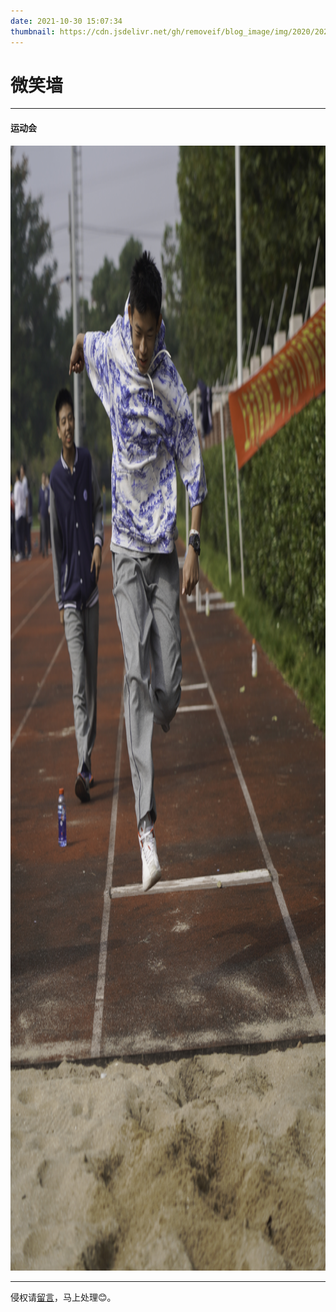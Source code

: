 ```yaml
---
date: 2021-10-30 15:07:34
thumbnail: https://cdn.jsdelivr.net/gh/removeif/blog_image/img/2020/20201030170940.png
---
```

# 微笑墙

------

#### 运动会

<img src="/image/Sm-21.10-1.jpg" width="1200" height="1800"></img>

---
侵权请[留言](https://removeif.github.io/message/)，马上处理😊。

